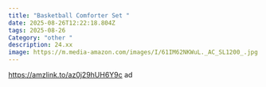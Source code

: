 ```yaml
---
title: "Basketball Comforter Set "
date: 2025-08-26T12:22:18.804Z
tags: 2025-08-26
Category: "other "
description: 24.xx
image: https://m.media-amazon.com/images/I/61IM62NKWuL._AC_SL1200_.jpg
---
```

https://amzlink.to/az0j29hUH6Y9c ad